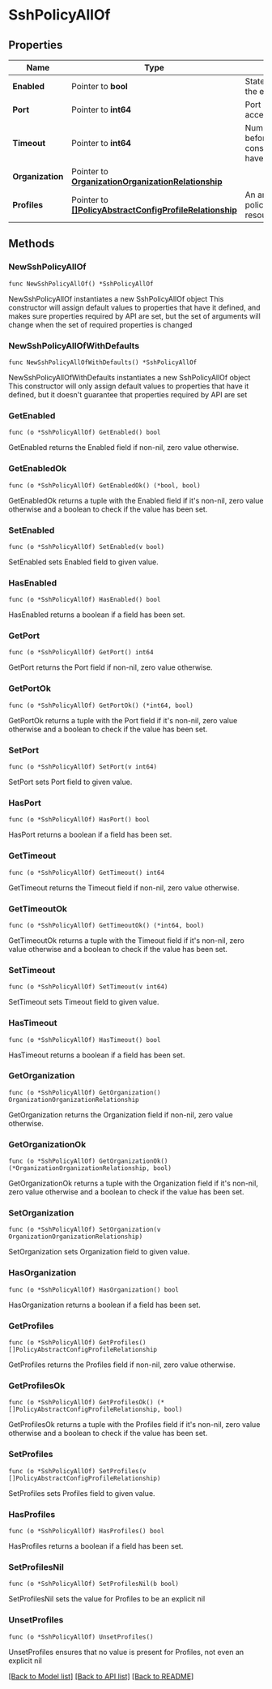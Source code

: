 # SshPolicyAllOf

## Properties

Name | Type | Description | Notes
------------ | ------------- | ------------- | -------------
**Enabled** | Pointer to **bool** | State of SSH service on the endpoint. | [optional] 
**Port** | Pointer to **int64** | Port used for secure shell access. | [optional] 
**Timeout** | Pointer to **int64** | Number of seconds to wait before the system considers a SSH request to have timed out. | [optional] 
**Organization** | Pointer to [**OrganizationOrganizationRelationship**](organization.Organization.Relationship.md) |  | [optional] 
**Profiles** | Pointer to [**[]PolicyAbstractConfigProfileRelationship**](policy.AbstractConfigProfile.Relationship.md) | An array of relationships to policyAbstractConfigProfile resources. | [optional] 

## Methods

### NewSshPolicyAllOf

`func NewSshPolicyAllOf() *SshPolicyAllOf`

NewSshPolicyAllOf instantiates a new SshPolicyAllOf object
This constructor will assign default values to properties that have it defined,
and makes sure properties required by API are set, but the set of arguments
will change when the set of required properties is changed

### NewSshPolicyAllOfWithDefaults

`func NewSshPolicyAllOfWithDefaults() *SshPolicyAllOf`

NewSshPolicyAllOfWithDefaults instantiates a new SshPolicyAllOf object
This constructor will only assign default values to properties that have it defined,
but it doesn't guarantee that properties required by API are set

### GetEnabled

`func (o *SshPolicyAllOf) GetEnabled() bool`

GetEnabled returns the Enabled field if non-nil, zero value otherwise.

### GetEnabledOk

`func (o *SshPolicyAllOf) GetEnabledOk() (*bool, bool)`

GetEnabledOk returns a tuple with the Enabled field if it's non-nil, zero value otherwise
and a boolean to check if the value has been set.

### SetEnabled

`func (o *SshPolicyAllOf) SetEnabled(v bool)`

SetEnabled sets Enabled field to given value.

### HasEnabled

`func (o *SshPolicyAllOf) HasEnabled() bool`

HasEnabled returns a boolean if a field has been set.

### GetPort

`func (o *SshPolicyAllOf) GetPort() int64`

GetPort returns the Port field if non-nil, zero value otherwise.

### GetPortOk

`func (o *SshPolicyAllOf) GetPortOk() (*int64, bool)`

GetPortOk returns a tuple with the Port field if it's non-nil, zero value otherwise
and a boolean to check if the value has been set.

### SetPort

`func (o *SshPolicyAllOf) SetPort(v int64)`

SetPort sets Port field to given value.

### HasPort

`func (o *SshPolicyAllOf) HasPort() bool`

HasPort returns a boolean if a field has been set.

### GetTimeout

`func (o *SshPolicyAllOf) GetTimeout() int64`

GetTimeout returns the Timeout field if non-nil, zero value otherwise.

### GetTimeoutOk

`func (o *SshPolicyAllOf) GetTimeoutOk() (*int64, bool)`

GetTimeoutOk returns a tuple with the Timeout field if it's non-nil, zero value otherwise
and a boolean to check if the value has been set.

### SetTimeout

`func (o *SshPolicyAllOf) SetTimeout(v int64)`

SetTimeout sets Timeout field to given value.

### HasTimeout

`func (o *SshPolicyAllOf) HasTimeout() bool`

HasTimeout returns a boolean if a field has been set.

### GetOrganization

`func (o *SshPolicyAllOf) GetOrganization() OrganizationOrganizationRelationship`

GetOrganization returns the Organization field if non-nil, zero value otherwise.

### GetOrganizationOk

`func (o *SshPolicyAllOf) GetOrganizationOk() (*OrganizationOrganizationRelationship, bool)`

GetOrganizationOk returns a tuple with the Organization field if it's non-nil, zero value otherwise
and a boolean to check if the value has been set.

### SetOrganization

`func (o *SshPolicyAllOf) SetOrganization(v OrganizationOrganizationRelationship)`

SetOrganization sets Organization field to given value.

### HasOrganization

`func (o *SshPolicyAllOf) HasOrganization() bool`

HasOrganization returns a boolean if a field has been set.

### GetProfiles

`func (o *SshPolicyAllOf) GetProfiles() []PolicyAbstractConfigProfileRelationship`

GetProfiles returns the Profiles field if non-nil, zero value otherwise.

### GetProfilesOk

`func (o *SshPolicyAllOf) GetProfilesOk() (*[]PolicyAbstractConfigProfileRelationship, bool)`

GetProfilesOk returns a tuple with the Profiles field if it's non-nil, zero value otherwise
and a boolean to check if the value has been set.

### SetProfiles

`func (o *SshPolicyAllOf) SetProfiles(v []PolicyAbstractConfigProfileRelationship)`

SetProfiles sets Profiles field to given value.

### HasProfiles

`func (o *SshPolicyAllOf) HasProfiles() bool`

HasProfiles returns a boolean if a field has been set.

### SetProfilesNil

`func (o *SshPolicyAllOf) SetProfilesNil(b bool)`

 SetProfilesNil sets the value for Profiles to be an explicit nil

### UnsetProfiles
`func (o *SshPolicyAllOf) UnsetProfiles()`

UnsetProfiles ensures that no value is present for Profiles, not even an explicit nil

[[Back to Model list]](../README.md#documentation-for-models) [[Back to API list]](../README.md#documentation-for-api-endpoints) [[Back to README]](../README.md)


